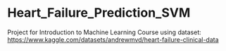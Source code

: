 # Heart_Failure_Prediction_SVM

Project for Introduction to Machine Learning Course using dataset: https://www.kaggle.com/datasets/andrewmvd/heart-failure-clinical-data

